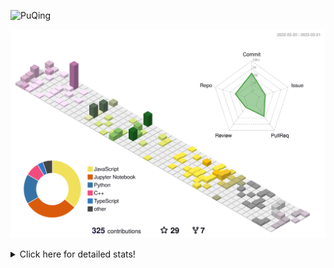 ![PuQing](https://user-images.githubusercontent.com/27223114/171565019-9a56fae6-b08b-421f-99db-7e830da42371.png)

![](./profile-3d-contrib/profile-season-animate.svg)

<details>
<summary>Click here for detailed stats!</summary>

<!--START_SECTION:waka-->
![Lines of code](https://img.shields.io/badge/From%20Hello%20World%20I%27ve%20Written-555.2%20thousand%20lines%20of%20code-blue)

**🐱 My GitHub Data** 

> 📦 233.9 kB Used in GitHub's Storage 
 > 
> 🏆 57 Contributions in the Year 2023
 > 
> 🚫 Not Opted to Hire
 > 
> 📜 23 Public Repositories 
 > 
> 🔑 26 Private Repositories 
 > 
**I'm an Early 🐤** 

```text
🌞 Morning                102 commits         ███░░░░░░░░░░░░░░░░░░░░░░   13.62 % 
🌆 Daytime                317 commits         ███████████░░░░░░░░░░░░░░   42.32 % 
🌃 Evening                123 commits         ████░░░░░░░░░░░░░░░░░░░░░   16.42 % 
🌙 Night                  207 commits         ███████░░░░░░░░░░░░░░░░░░   27.64 % 
```


📊 **This Week I Spent My Time On** 

```text
💬 Programming Languages: 
Python                   3 hrs 33 mins       █████████████░░░░░░░░░░░░   50.48 % 
C++                      1 hr 30 mins        █████░░░░░░░░░░░░░░░░░░░░   21.43 % 
Markdown                 1 hr 5 mins         ████░░░░░░░░░░░░░░░░░░░░░   15.43 % 
JSON                     30 mins             ██░░░░░░░░░░░░░░░░░░░░░░░   07.32 % 
YAML                     10 mins             █░░░░░░░░░░░░░░░░░░░░░░░░   02.47 % 

🔥 Editors: 
VS Code                  7 hrs 2 mins        █████████████████████████   100.00 % 

💻 Operating System: 
Mac                      4 hrs 16 mins       ███████████████░░░░░░░░░░   60.68 % 
WSL                      1 hr 56 mins        ███████░░░░░░░░░░░░░░░░░░   27.46 % 
Windows                  50 mins             ███░░░░░░░░░░░░░░░░░░░░░░   11.86 % 
```


<!--END_SECTION:waka-->
</details>
